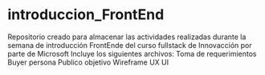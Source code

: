# introduccion_FrontEnd
Repositorio creado para almacenar las actividades realizadas durante la semana de introducción FrontEnde del curso fullstack de Innovacción por parte de Microsoft
Incluye los siguientes archivos:
Toma de requerimientos
Buyer persona
Publico objetivo
Wireframe UX
UI
